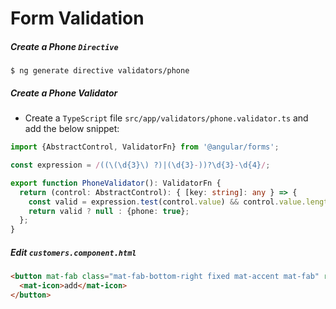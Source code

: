 # Form Validation

##### Create a Phone `Directive`

```
$ ng generate directive validators/phone
```

##### Create a Phone Validator

* Create a `TypeScript` file `src/app/validators/phone.validator.ts` and add the below snippet:

```typescript
import {AbstractControl, ValidatorFn} from '@angular/forms';

const expression = /((\(\d{3}\) ?)|(\d{3}-))?\d{3}-\d{4}/;

export function PhoneValidator(): ValidatorFn {
  return (control: AbstractControl): { [key: string]: any } => {
    const valid = expression.test(control.value) && control.value.length < 14;
    return valid ? null : {phone: true};
  };
}
```




##### Edit `customers.component.html`

```html
<button mat-fab class="mat-fab-bottom-right fixed mat-accent mat-fab" routerLink="/customers/create">
  <mat-icon>add</mat-icon>
</button>
```
